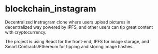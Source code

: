 # blockchain_instagram

Decentralized Instragram clone where users upload pictures in decentralized way powered by IPFS, and other users can tip great content with cryptocurrency.

The project is using React for the front-end, IPFS for image storage, and Smart Contracts/Ethereum for tipping and storing image hashes. 
